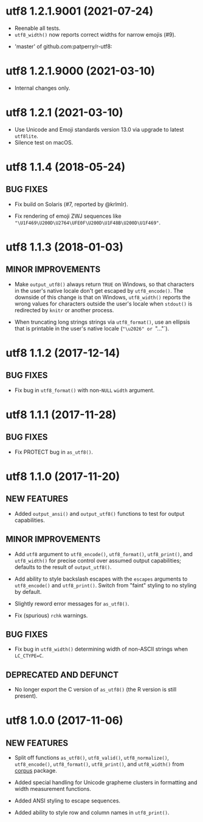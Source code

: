 <!-- NEWS.md is maintained by https://cynkra.github.io/fledge, do not edit -->

# utf8 1.2.1.9001 (2021-07-24)

- Reenable all tests.
- `utf8_width()` now reports correct widths for narrow emojis (#9).
* 'master' of github.com:patperry/r-utf8:


# utf8 1.2.1.9000 (2021-03-10)

- Internal changes only.


# utf8 1.2.1 (2021-03-10)

- Use Unicode and Emoji standards version 13.0 via upgrade to latest `utf8lite`.
- Silence test on macOS.


# utf8 1.1.4 (2018-05-24)

## BUG FIXES

- Fix build on Solaris (#7, reported by @krlmlr).

- Fix rendering of emoji ZWJ sequences like `"\U1F469\U200D\U2764\UFE0F\U200D\U1F48B\U200D\U1F469"`.


# utf8 1.1.3 (2018-01-03)

## MINOR IMPROVEMENTS

- Make `output_utf8()` always return `TRUE` on Windows, so that characters in the user's native locale don't get escaped by `utf8_encode()`. The downside of this change is that on Windows, `utf8_width()` reports the wrong values for characters outside the user's locale when `stdout()` is redirected by `knitr` or another process.

- When truncating long strings strings via `utf8_format()`, use an ellipsis that is printable in the user's native locale (`"\u2026" or `"..."`).


# utf8 1.1.2 (2017-12-14)

## BUG FIXES

- Fix bug in `utf8_format()` with non-`NULL` `width` argument.


# utf8 1.1.1 (2017-11-28)

## BUG FIXES

- Fix PROTECT bug in `as_utf8()`.


# utf8 1.1.0 (2017-11-20)

## NEW FEATURES

- Added `output_ansi()` and `output_utf8()` functions to test for output capabilities.

## MINOR IMPROVEMENTS

- Add `utf8` argument to `utf8_encode()`, `utf8_format()`, `utf8_print()`, and `utf8_width()` for precise control over assumed output capabilities; defaults to the result of `output_utf8()`.

- Add ability to style backslash escapes with the `escapes` arguments to `utf8_encode()` and `utf8_print()`. Switch from "faint" styling to no styling by default.

- Slightly reword error messages for `as_utf8()`.

- Fix (spurious) `rchk` warnings.

## BUG FIXES

- Fix bug in `utf8_width()` determining width of non-ASCII strings when `LC_CTYPE=C`.

## DEPRECATED AND DEFUNCT

- No longer export the C version of `as_utf8()` (the R version is still present).


# utf8 1.0.0 (2017-11-06)

## NEW FEATURES

- Split off functions `as_utf8()`, `utf8_valid()`, `utf8_normalize()`, `utf8_encode()`, `utf8_format()`, `utf8_print()`, and `utf8_width()` from [corpus][corpus] package.

- Added special handling for Unicode grapheme clusters in formatting and width measurement functions.

- Added ANSI styling to escape sequences.

- Added ability to style row and column names in `utf8_print()`.


[corpus]: http://corpustext.com/ "corpus: Text Corpus Analysis"
